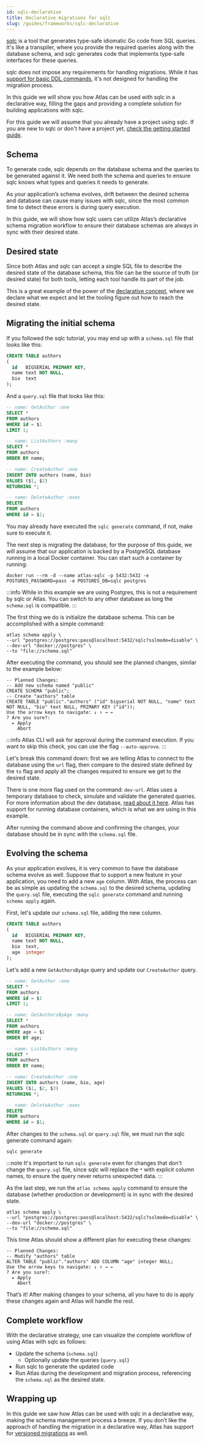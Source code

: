 ```yaml
---
id: sqlc-declarative
title: Declarative migrations for sqlc
slug: /guides/frameworks/sqlc-declarative
---
```


[sqlc](https://sqlc.dev/) is a tool that generates type-safe idiomatic Go code from SQL queries. It's like a transpiler,
where you provide the required queries along with the database schema, and sqlc generates code that implements type-safe
interfaces for these queries.

sqlc does not impose any requirements for handling migrations. While it has [support for
basic DDL commands](https://docs.sqlc.dev/en/latest/howto/ddl.html), it's not designed for handling the migration
process.

In this guide we will show you how Atlas can be used with sqlc in a declarative way, filling the gaps and providing a
complete solution for building applications with sqlc.

For this guide we will assume that you already have a project using sqlc. If you are new to sqlc or don't have a project yet,
[check the getting started guide](https://docs.sqlc.dev/en/latest/tutorials/getting-started-postgresql.html).

## Schema

To generate code, sqlc depends on the database schema and the queries to be generated against it. We need both the
schema and queries to ensure sqlc knows what types and queries it needs to generate.

As your application’s schema evolves, drift between the desired schema and database can cause many issues with sqlc,
since the most common time to detect these errors is during query execution.

In this guide, we will show how sqlc users can utilize Atlas’s declarative schema migration workflow to ensure their
database schemas are always in sync with their desired state.

## Desired state

Since both Atlas and sqlc can accept a single SQL file to describe the desired state of the database schema, this file
can be the source of truth (or desired state) for both tools, letting each tool handle its part of the job.

This is a great example of the power of
the [declarative concept](https://atlasgo.io/concepts/declarative-vs-versioned#declarative-migrations), where we declare
what we expect and let the tooling figure out how to reach the desired state.

## Migrating the initial schema

If you followed the sqlc tutorial, you may end up with a `schema.sql` file that looks like this:

```sql title="schema.sql"
CREATE TABLE authors
(
  id   BIGSERIAL PRIMARY KEY,
  name text NOT NULL,
  bio  text
);
```

And a `query.sql` file that looks like this:

```sql title="query.sql"
-- name: GetAuthor :one
SELECT *
FROM authors
WHERE id = $1
LIMIT 1;

-- name: ListAuthors :many
SELECT *
FROM authors
ORDER BY name;

-- name: CreateAuthor :one
INSERT INTO authors (name, bio)
VALUES ($1, $2)
RETURNING *;

-- name: DeleteAuthor :exec
DELETE
FROM authors
WHERE id = $1;
```

You may already have executed the `sqlc generate` command, if not, make sure to execute it.

The next step is migrating the database, for the purpose of this guide, we will assume that our application is backed by
a PostgreSQL database running in a local Docker container. You can start such a container by running:

```shell
docker run --rm -d --name atlas-sqlc -p 5432:5432 -e POSTGRES_PASSWORD=pass -e POSTGRES_DB=sqlc postgres
```

:::info
While in this example we are using Postgres, this is not a requirement by sqlc or Atlas. You can switch to any other
database as long the `schema.sql` is compatible.
:::

The first thing we do is initialize the database schema. This can be accomplished with a simple
command:

```shell
atlas schema apply \
--url "postgres://postgres:pass@localhost:5432/sqlc?sslmode=disable" \
--dev-url "docker://postgres" \
--to "file://schema.sql"
```

After executing the command, you should see the planned changes, similar to the example below:

```text {2-5}
-- Planned Changes:
-- Add new schema named "public"
CREATE SCHEMA "public";
-- Create "authors" table
CREATE TABLE "public"."authors" ("id" bigserial NOT NULL, "name" text NOT NULL, "bio" text NULL, PRIMARY KEY ("id"));
Use the arrow keys to navigate: ↓ ↑ → ←
? Are you sure?:
  ▸ Apply
    Abort
```

:::info
Atlas CLI will ask for approval during the command execution. If you want to skip this check, you can use the
flag `--auto-approve`.
:::

Let's break this command down: first we are telling Atlas to connect to the database using the `url` flag, then compare
to the desired state defined by the `to` flag and apply all the changes required to ensure we get to the desired state.

There is one more flag used on the command: `dev-url`. Atlas uses a temporary database to check, simulate and validate
the generated queries. For more information about the dev database, [read about it here](https://atlasgo.io/concepts/dev-database). Atlas has
support for running database containers, which is what we are using in this example.

After running the command above and confirming the changes, your database should be in sync with the `schema.sql` file.

## Evolving the schema

As your application evolves, it is very common to have the database schema evolve as well. Suppose that to support a new
feature in your application, you need to add a new `age` column. With Atlas, the process can be as simple as updating
the `schema.sql` to the desired schema, updating the `query.sql` file, executing the `sqlc generate` command
and running `schema apply` again.

First, let's update our `schema.sql` file, adding the new column.

```sql title="schema.sql" {5-6}
CREATE TABLE authors
(
  id   BIGSERIAL PRIMARY KEY,
  name text NOT NULL,
  bio  text,
  age  integer
);
```

Let's add a new `GetAuthorsByAge` query and update our `CreateAuthor` query.

```sql title="query.sql" {7-11,19-20}
-- name: GetAuthor :one
SELECT *
FROM authors
WHERE id = $1
LIMIT 1;

-- name: GetAuthorsByAge :many
SELECT *
FROM authors
WHERE age = $1
ORDER BY age;

-- name: ListAuthors :many
SELECT *
FROM authors
ORDER BY name;

-- name: CreateAuthor :one
INSERT INTO authors (name, bio, age)
VALUES ($1, $2, $3)
RETURNING *;

-- name: DeleteAuthor :exec
DELETE
FROM authors
WHERE id = $1;
```

After changes to the `schema.sql` or `query.sql` file, we must run the sqlc generate command again:

```shell
sqlc generate
```

:::note
It's important to run `sqlc generate` even for changes that don't change the `query.sql` file, since sqlc
will replace the `*` with explicit column names, to ensure the query never returns unexpected data.
:::

As the last step, we run the `atlas schema apply` command to ensure the database (whether production or development) is
in sync with the desired state.

```shell
atlas schema apply \
--url "postgres://postgres:pass@localhost:5432/sqlc?sslmode=disable" \
--dev-url "docker://postgres" \
--to "file://schema.sql"
```

This time Atlas should show a different plan for executing these changes:

```text {2-3}
-- Planned Changes:
-- Modify "authors" table
ALTER TABLE "public"."authors" ADD COLUMN "age" integer NULL;
Use the arrow keys to navigate: ↓ ↑ → ←
? Are you sure?:
  ▸ Apply
    Abort
```

That’s it! After making changes to your schema, all you have to do is apply these changes again and Atlas
will handle the rest.

## Complete workflow

With the declarative strategy, one can visualize the complete workflow of using Atlas with sqlc as follows:

- Update the schema (`schema.sql`)
  - Optionally update the queries (`query.sql`)
- Run sqlc to generate the updated code
- Run Atlas during the development and migration process, referencing the `schema.sql` as the desired state.

## Wrapping up

In this guide we saw how Atlas can be used with sqlc in a declarative way, making the schema management process a
breeze. If you don’t like the approach of handling the migration in a declarative way, Atlas has support for [versioned
migrations](https://atlasgo.io/concepts/declarative-vs-versioned#versioned-migrations) as well.